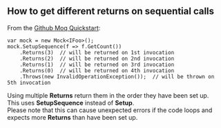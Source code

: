 ## How to get different returns on sequential calls

From the [Github Moq Quickstart](https://github.com/Moq/moq4/wiki/Quickstart#miscellaneous):  
```
var mock = new Mock<IFoo>();
mock.SetupSequence(f => f.GetCount())
    .Returns(3)  // will be returned on 1st invocation
    .Returns(2)  // will be returned on 2nd invocation
    .Returns(1)  // will be returned on 3rd invocation
    .Returns(0)  // will be returned on 4th invocation
    .Throws(new InvalidOperationException());  // will be thrown on 5th invocation
``` 
Using multiple **Returns** return them in the order they have been set up.  
This uses **SetupSequence** instead of **Setup**.  
Please note that this can cause unexpected errors if the code loops and expects more **Returns** than have been set up.
